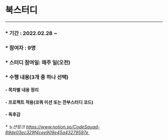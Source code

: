 # 북스터디

------

### * 기간 : 2022.02.28 ~

### * 참여자 : 9명

### * 스터디 참여일: 매주 일(오전)

### * 수행 내용(3개 중 하나 선택)

#### 	- 목차별 내용 정리

#### 	- 프로젝트 적용(코쿼 미션 또는 깐부스터디 코드)

#### 	- 독후감

###### * 노션링크​ https://www.notion.so/CodeSquad-89de03ec329f4cee909e45a43279597e 

